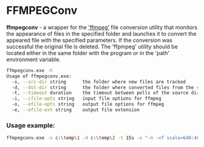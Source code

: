 # FFMPEGConv

**ffmpegconv** - a wrapper for the ['ffmpeg'](https://www.ffmpeg.org/) file conversion utility that monitors the appearance of files in the specified folder and launches it to convert the appeared file with the specified parameters. If the conversion was successful the original file is deleted. The 'ffpmpeg' utility should be located either in the same folder with the program or in the 'path' environment variable.

```sh
ffmpegconv.exe -h
Usage of ffmpegconv.exe:
  -s, --src-dir string      the folder where new files are tracked
  -d, --dst-dir string      the folder where converted files from the source folder will be placed
  -t, --timeout duration    the timeout between polls of the source directory (default 1m0s)
  -i, --ifile-opts string   input file options for ffmpeg
  -o, --ofile-opts string   output file options for ffmpeg
  -e, --ofile-ext string    output file extension
```

### Usage example:

```sh
ffmpegconv.exe -s c:\temp\1 -d c:\temp\2 -t 15s -o "-n -vf scale=640:480 -c:v libx264 -crf 24"
```